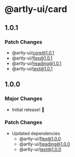 # @artly-ui/card

## 1.0.1

### Patch Changes

- @artly-ui/core@1.0.1
- @artly-ui/flex@1.0.1
- @artly-ui/heading@1.0.1
- @artly-ui/text@1.0.1

## 1.0.0

### Major Changes

- Initial release! 🎉

### Patch Changes

- Updated dependencies
  - @artly-ui/flex@1.0.0
  - @artly-ui/heading@1.0.0
  - @artly-ui/text@1.0.0
